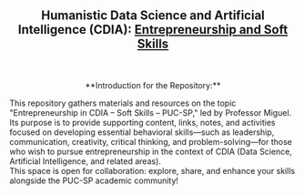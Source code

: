 <br>

##    <p align="center"> Humanistic Data Science and Artificial Intelligence (CDIA): [**Entrepreneurship and Soft Skills**]()

<br>

  <p align="center"> **Introduction for the Repository:**

<br>

This repository gathers materials and resources on the topic "Entrepreneurship in CDIA – Soft Skills – PUC-SP," led by Professor Miguel. Its purpose is to provide supporting content, links, notes, and activities focused on developing essential behavioral skills—such as leadership, communication, creativity, critical thinking, and problem-solving—for those who wish to pursue entrepreneurship in the context of CDIA (Data Science, Artificial Intelligence, and related areas).  
This space is open for collaboration: explore, share, and enhance your skills alongside the PUC-SP academic community!
